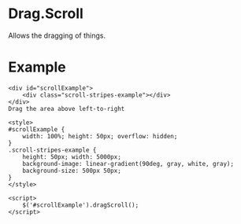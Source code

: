 # Drag.Scroll

Allows the dragging of things.

# Example

    <div id="scrollExample">
        <div class="scroll-stripes-example"></div>
    </div>
    Drag the area above left-to-right

    <style>
    #scrollExample {
        width: 100%; height: 50px; overflow: hidden;
    }
    .scroll-stripes-example {
        height: 50px; width: 5000px;
        background-image: linear-gradient(90deg, gray, white, gray);
        background-size: 500px 50px;
    }
    </style>

    <script>
        $('#scrollExample').dragScroll();
    </script>